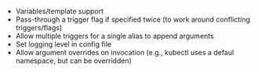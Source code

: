 - Variables/template support
- Pass-through a trigger flag if specified twice (to work around conflicting triggers/flags)
- Allow multiple triggers for a single alias to append arguments
- Set logging level in config file
- Allow argument overrides on invocation (e.g., kubectl uses a defaul namespace, but can be overridden)
